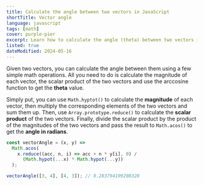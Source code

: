 ```yaml
---
title: Calculate the angle between two vectors in JavaScript
shortTitle: Vector angle
language: javascript
tags: [math]
cover: purple-pier
excerpt: Learn how to calculate the angle (theta) between two vectors in JavaScript.
listed: true
dateModified: 2024-05-16
---
```


Given two vectors, you can calculate the angle between them using a few simple math operations. All you need to do is calculate the magnitude of each vector, the scalar product of the two vectors and use the arccosine function to get the **theta** value.

Simply put, you can use `Math.hyptot()` to calculate the **magnitude** of each vector, then multiply the corresponding elements of the two vectors and sum them up. Then, use `Array.prototype.reduce()` to calculate the **scalar product** of the two vectors. Finally, divide the scalar product by the product of the magnitudes of the two vectors and pass the result to `Math.acos()` to get the **angle in radians**.

```js
const vectorAngle = (x, y) =>
  Math.acos(
    x.reduce((acc, n, i) => acc + n * y[i], 0) /
      (Math.hypot(...x) * Math.hypot(...y))
  );

vectorAngle([3, 4], [4, 3]); // 0.283794109208328
```
